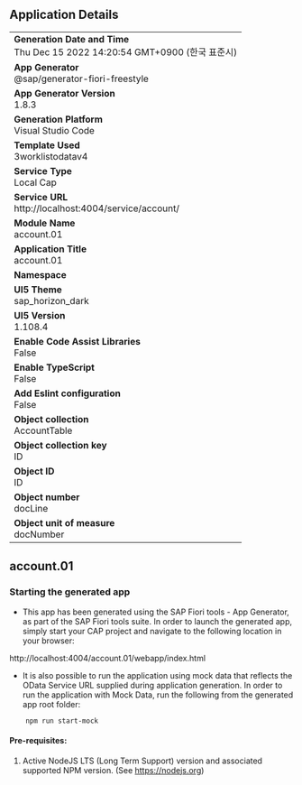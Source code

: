## Application Details
|               |
| ------------- |
|**Generation Date and Time**<br>Thu Dec 15 2022 14:20:54 GMT+0900 (한국 표준시)|
|**App Generator**<br>@sap/generator-fiori-freestyle|
|**App Generator Version**<br>1.8.3|
|**Generation Platform**<br>Visual Studio Code|
|**Template Used**<br>3worklistodatav4|
|**Service Type**<br>Local Cap|
|**Service URL**<br>http://localhost:4004/service/account/
|**Module Name**<br>account.01|
|**Application Title**<br>account.01|
|**Namespace**<br>|
|**UI5 Theme**<br>sap_horizon_dark|
|**UI5 Version**<br>1.108.4|
|**Enable Code Assist Libraries**<br>False|
|**Enable TypeScript**<br>False|
|**Add Eslint configuration**<br>False|
|**Object collection**<br>AccountTable|
|**Object collection key**<br>ID|
|**Object ID**<br>ID|
|**Object number**<br>docLine|
|**Object unit of measure**<br>docNumber|

## account.01



### Starting the generated app

-   This app has been generated using the SAP Fiori tools - App Generator, as part of the SAP Fiori tools suite.  In order to launch the generated app, simply start your CAP project and navigate to the following location in your browser:

http://localhost:4004/account.01/webapp/index.html

- It is also possible to run the application using mock data that reflects the OData Service URL supplied during application generation.  In order to run the application with Mock Data, run the following from the generated app root folder:

```
    npm run start-mock
```

#### Pre-requisites:

1. Active NodeJS LTS (Long Term Support) version and associated supported NPM version.  (See https://nodejs.org)



